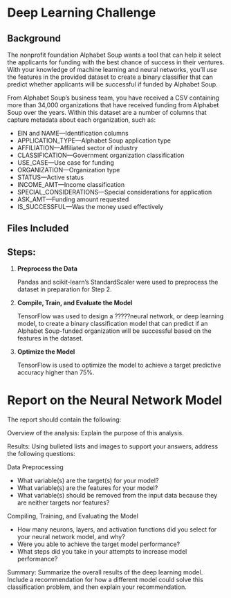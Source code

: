 # Deep Learning Challenge

## Background
The nonprofit foundation Alphabet Soup wants a tool that can help it select the applicants for funding with the best chance of success in their ventures. With your knowledge of machine learning and neural networks, you’ll use the features in the provided dataset to create a binary classifier that can predict whether applicants will be successful if funded by Alphabet Soup.

From Alphabet Soup’s business team, you have received a CSV containing more than 34,000 organizations that have received funding from Alphabet Soup over the years. Within this dataset are a number of columns that capture metadata about each organization, such as:

- EIN and NAME—Identification columns
- APPLICATION_TYPE—Alphabet Soup application type
- AFFILIATION—Affiliated sector of industry
- CLASSIFICATION—Government organization classification
- USE_CASE—Use case for funding
- ORGANIZATION—Organization type
- STATUS—Active status
- INCOME_AMT—Income classification
- SPECIAL_CONSIDERATIONS—Special considerations for application
- ASK_AMT—Funding amount requested
- IS_SUCCESSFUL—Was the money used effectively

## Files Included

## Steps:
1. **Preprocess the Data**

   Pandas and scikit-learn’s StandardScaler were used to preprocess the dataset in preparation for Step 2.
   
2. **Compile, Train, and Evaluate the Model**

   TensorFlow was used to design a ?????neural network, or deep learning model, to create a binary classification model that can predict if an Alphabet Soup-funded organization will be successful based on the features in the dataset.
   
4. **Optimize the Model**

   TensorFlow is used to optimize the model to achieve a target predictive accuracy higher than 75%.

# Report on the Neural Network Model

The report should contain the following:

Overview of the analysis: Explain the purpose of this analysis.

Results: Using bulleted lists and images to support your answers, address the following questions:

Data Preprocessing

- What variable(s) are the target(s) for your model?
- What variable(s) are the features for your model?
- What variable(s) should be removed from the input data because they are neither targets nor features?

Compiling, Training, and Evaluating the Model

- How many neurons, layers, and activation functions did you select for your neural network model, and why?
- Were you able to achieve the target model performance?
- What steps did you take in your attempts to increase model performance?

Summary: Summarize the overall results of the deep learning model. Include a recommendation for how a different model could solve this classification problem, and then explain your recommendation.

